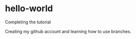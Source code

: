 # hello-world
Completing the tutorial

Creating my github account and learning how to use branches.
